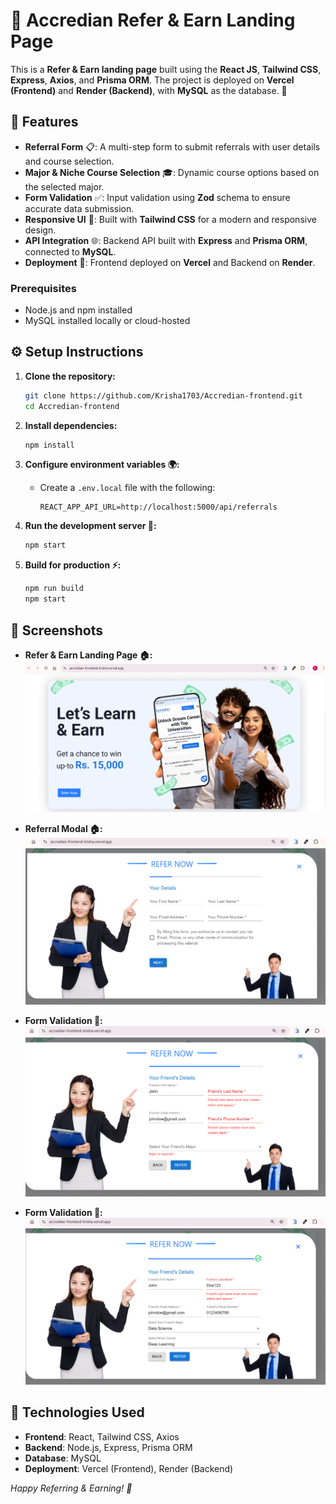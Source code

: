 # 📝 **Accredian Refer & Earn Landing Page**

This is a **Refer & Earn landing page** built using the **React JS**, **Tailwind CSS**, **Express**, **Axios**, and **Prisma ORM**. The project is deployed on **Vercel (Frontend)** and **Render (Backend)**, with **MySQL** as the database.  🎯

## 🌟 **Features**

- **Referral Form** 📋: A multi-step form to submit referrals with user details and course selection.
- **Major & Niche Course Selection** 🎓: Dynamic course options based on the selected major.
- **Form Validation** ✅: Input validation using **Zod** schema to ensure accurate data submission.
- **Responsive UI** 📱: Built with **Tailwind CSS** for a modern and responsive design.
- **API Integration** 🌐: Backend API built with **Express** and **Prisma ORM**, connected to **MySQL**.
- **Deployment** 🚀: Frontend deployed on **Vercel** and Backend on **Render**.


### Prerequisites  
- Node.js and npm installed  
- MySQL installed locally or cloud-hosted  

## ⚙️ Setup Instructions

1. **Clone the repository:**
   ```bash
   git clone https://github.com/Krisha1703/Accredian-frontend.git
   cd Accredian-frontend
   ```

2. **Install dependencies:**
   ```bash
   npm install
   ```

3. **Configure environment variables 🌍:**
   - Create a `.env.local` file with the following:
     ```env
     REACT_APP_API_URL=http://localhost:5000/api/referrals

     ```

4. **Run the development server 🚀:**
   ```bash
   npm start
   ```

5. **Build for production ⚡:**
   ```bash
   npm run build
   npm start
   ```

## 📸 Screenshots

- **Refer & Earn Landing Page 🏠:**
  ![Hero Section](/public/screenshots/hero-section.png) 

- **Referral Modal 🏠:**
  ![Refer Modal](/public/screenshots/refer-modal.png) 

- **Form Validation 📝:**
  ![Form Validation](/public/screenshots/zod-validation1.png) 

- **Form Validation 📝:**
  ![Form Validation](/public/screenshots/zod-validation2.png) 


## 🔧 Technologies Used

- **Frontend**: React, Tailwind CSS, Axios  
- **Backend**: Node.js, Express, Prisma ORM  
- **Database**: MySQL  
- **Deployment**: Vercel (Frontend), Render (Backend)  


*Happy Referring & Earning! 🎉*

